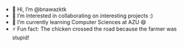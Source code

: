 - 👋 Hi, I’m @bnawazktk
- 👀 I’m interested in collaborating on interesting projects :)
- 🌱 I’m currently learning Computer Sciences at AZU 😄
- ⚡ Fun fact: The chicken crossed the road because the farmer was stupid!

<!---
bnawazktk/bnawazktk is a ✨ special ✨ repository because its `README.md` (this file) appears on your GitHub profile.
You can click the Preview link to take a look at your changes.
--->
